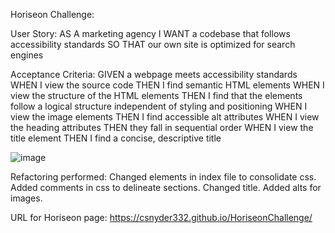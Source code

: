 Horiseon Challenge:

User Story: AS A marketing agency
I WANT a codebase that follows accessibility standards
SO THAT our own site is optimized for search engines

Acceptance Criteria: GIVEN a webpage meets accessibility standards
WHEN I view the source code
THEN I find semantic HTML elements
WHEN I view the structure of the HTML elements
THEN I find that the elements follow a logical structure independent of styling and positioning
WHEN I view the image elements
THEN I find accessible alt attributes
WHEN I view the heading attributes
THEN they fall in sequential order
WHEN I view the title element
THEN I find a concise, descriptive title

![image](https://user-images.githubusercontent.com/95385092/146652968-91c17687-4bf3-4569-92cb-311b9b9e4425.png)

Refactoring performed:
Changed elements in index file to consolidate css.
Added comments in css to delineate sections.
Changed title.
Added alts for images.

URL for Horiseon page: https://csnyder332.github.io/HoriseonChallenge/

